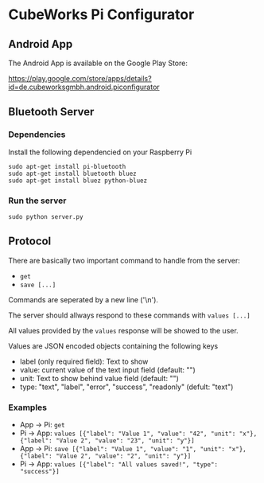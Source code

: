# CubeWorks Pi Configurator

## Android App

The Android App is available on the Google Play Store:

https://play.google.com/store/apps/details?id=de.cubeworksgmbh.android.piconfigurator

## Bluetooth Server

### Dependencies

Install the following dependencied on your Raspberry Pi

    sudo apt-get install pi-bluetooth
    sudo apt-get install bluetooth bluez
    sudo apt-get install bluez python-bluez

### Run the server

    sudo python server.py

## Protocol

There are basically two important command to handle from the server:

* `get`
* `save [...]`

Commands are seperated by a new line ('\n').

The server should allways respond to these commands with
`values [...]`

All values provided by the `values` response will be showed to the user.

Values are JSON encoded objects containing the following keys

* label (only required field): Text to show
* value: current value of the text input field (default: "")
* unit: Text to show behind value field (default: "")
* type: "text", "label", "error", "success", "readonly" (defult: "text")

### Examples

- App -> Pi: `get`
- Pi -> App: `values [{"label": "Value 1", "value": "42", "unit": "x"},{"label": "Value 2", "value": "23", "unit": "y"}]`
- App -> Pi: `save [{"label": "Value 1", "value": "1", "unit": "x"},{"label": "Value 2", "value": "2", "unit": "y"}]`
- Pi -> App: `values [{"label": "All values saved!", "type": "success"}]`

